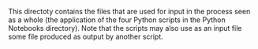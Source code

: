 This directoty contains the files that are used for input in the process seen as a whole (the application of the four Python scripts in the Python Notebooks directory). Note that the scripts may also use as an input file some file produced as output by another script.
